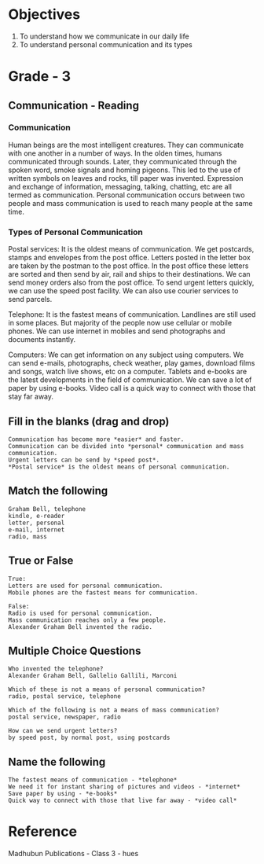 # Objectives
1. To understand how we communicate in our daily life
2. To understand personal communication and its types

# Grade - 3
## Communication - Reading
### Communication 
Human beings are the most intelligent creatures. They can communicate with one another in a number of ways. In the olden times, humans communicated through sounds. Later, they communicated through the spoken word, smoke signals and homing pigeons. This led to the use of written symbols on leaves and rocks, till paper was invented.
Expression and exchange of information, messaging, talking, chatting, etc are all termed as communication. Personal communication occurs between two people and mass communication is used to reach many people at the same time.

### Types of Personal Communication
Postal services: It is the oldest means of communication. We get postcards, stamps and envelopes from the post office. Letters posted in the letter box are taken by the postman to the post office. In the post office these letters are sorted and then send by air, rail and ships to their destinations. We can send money orders also from the post office. To send urgent letters quickly, we can use the speed post facility. We can also use courier services to send parcels.

Telephone:  It is the fastest means of communication. Landlines are still used in some places. But majority of the people now use cellular or mobile phones. We can use internet in mobiles and send photographs and documents instantly.

Computers: We can get information on any subject using computers. We can send e-mails, photographs, check weather, play games, download films and songs, watch live shows, etc on a computer. Tablets and e-books are the latest developments in the field of communication. We can save a lot of paper by using e-books. Video call is a quick way to connect with those that stay far away.

## Fill in the blanks (drag and drop)
```
Communication has become more *easier* and faster.
Communication can be divided into *personal* communication and mass communication.
Urgent letters can be send by *speed post*.
*Postal service* is the oldest means of personal communication.
```
## Match the following
```
Graham Bell, telephone
kindle, e-reader
letter, personal
e-mail, internet
radio, mass
```
## True or False
```
True:
Letters are used for personal communication.
Mobile phones are the fastest means for communication.

False:
Radio is used for personal communication.
Mass communication reaches only a few people.
Alexander Graham Bell invented the radio.
```
## Multiple Choice Questions
```
Who invented the telephone?
Alexander Graham Bell, Gallelio Gallili, Marconi

Which of these is not a means of personal communication?
radio, postal service, telephone

Which of the following is not a means of mass communication?
postal service, newspaper, radio

How can we send urgent letters?
by speed post, by normal post, using postcards
```
## Name the following
```
The fastest means of communication - *telephone*
We need it for instant sharing of pictures and videos - *internet*
Save paper by using - *e-books*
Quick way to connect with those that live far away - *video call*
```
# Reference
Madhubun Publications - Class 3 - hues

